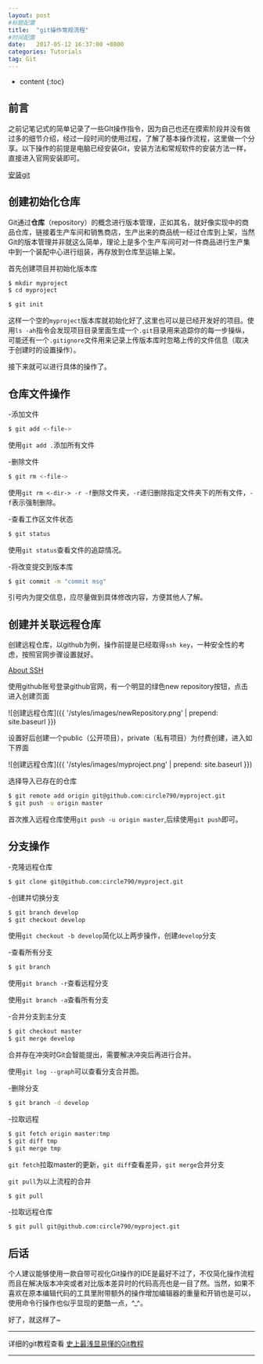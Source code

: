```yaml
---
layout: post
#标题配置
title:  "git操作常规流程"
#时间配置
date:   2017-05-12 16:37:00 +0800
categories: Tutorials
tag: Git
---
```


* content
{:toc}


前言
------------------------
之前记笔记式的简单记录了一些GIt操作指令，因为自己也还在摸索阶段并没有做过多的细节介绍，经过一段时间的使用过程，了解了基本操作流程，这里做一个分享。以下操作的前提是电脑已经安装Git，安装方法和常规软件的安装方法一样，直接进入官网安装即可。

[安装git](https://git-scm.com/)

创建初始化仓库
------------------------
Git通过**仓库**（repository）的概念进行版本管理，正如其名，就好像实现中的商品仓库，链接着生产车间和销售商店，生产出来的商品统一经过仓库到上架，当然Git的版本管理并非就这么简单，理论上是多个生产车间可对一件商品进行生产集中到一个装配中心进行组装，再存放到仓库至运输上架。

首先创建项目并初始化版本库

```bash
$ mkdir myproject
$ cd myproject

$ git init
```
这样一个空的`myproject`版本库就初始化好了,这里也可以是已经开发好的项目。使用`ls -ah`指令会发现项目目录里面生成一个`.git`目录用来追踪你的每一步操纵，可能还有一个`.gitignore`文件用来记录上传版本库时忽略上传的文件信息（取决于创建时的设置操作）。

接下来就可以进行具体的操作了。

仓库文件操作
------------------------

-添加文件
```bash
$ git add <-file->
```
使用`git add .`添加所有文件

-删除文件
```bash
$ git rm <-file->
```
使用`git rm <-dir-> -r -f`删除文件夹，`-r`递归删除指定文件夹下的所有文件，`-f`表示强制删除。

-查看工作区文件状态
```bash
$ git status
```
使用`git status`查看文件的追踪情况。

-将改变提交到版本库
```bash
$ git commit -m "commit msg"
```
引号内为提交信息，应尽量做到具体修改内容，方便其他人了解。

创建并关联远程仓库
------------------------

创建远程仓库，以github为例，操作前提是已经取得`ssh key`，一种安全性的考虑，按照官网步骤设置就好。

[About SSH](https://help.github.com/articles/connecting-to-github-with-ssh/)

使用github账号登录github官网，有一个明显的绿色new repository按钮，点击进入创建页面

![创建远程仓库]({{ '/styles/images/newRepository.png' | prepend: site.baseurl  }})

设置好后创建一个public（公开项目），private（私有项目）为付费创建，进入如下界面

![创建远程仓库]({{ '/styles/images/myproject.png' | prepend: site.baseurl  }})

选择导入已存在的仓库

```bash
$ git remote add origin git@github.com:circle790/myproject.git
$ git push -u origin master
```
首次推入远程仓库使用`git push -u origin master`,后续使用`git push`即可。


分支操作
------------------------

-克隆远程仓库

```bash
$ git clone git@github.com:circle790/myproject.git
```

-创建并切换分支

```bash
$ git branch develop
$ git checkout develop
```
使用`git checkout -b develop`简化以上两步操作，创建`develop`分支

-查看所有分支

```bash
$ git branch
```
使用`git branch -r`查看远程分支

使用`git branch -a`查看所有分支

-合并分支到主分支

```bash
$ git checkout master
$ git merge develop
```
合并存在冲突时Git会智能提出，需要解决冲突后再进行合并。

使用`git log --graph`可以查看分支合并图。

-删除分支

```bash
$ git branch -d develop
```
-拉取远程

```bash
$ git fetch origin master:tmp
$ git diff tmp 
$ git merge tmp
```
`git fetch`拉取master的更新，`git diff`查看差异，`git merge`合并分支

`git pull`为以上流程的合并

```bash
$ git pull
```

-拉取远程仓库

```bash
$ git pull git@github.com:circle790/myproject.git
```

后话
------------------------
个人建议能够使用一款自带可视化Git操作的IDE是最好不过了，不仅简化操作流程而且在解决版本冲突或者对比版本差异时的代码高亮也是一目了然。当然，如果不喜欢在原本编辑代码的工具里附带额外的操作增加编辑器的重量和开销也是可以，使用命令行操作也似乎显现的更酷一点，^_^。

好了，就这样了~

---------

详细的git教程查看
[史上最浅显易懂的Git教程](http://www.liaoxuefeng.com/wiki/0013739516305929606dd18361248578c67b8067c8c017b000/)

---------

